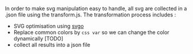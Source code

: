 In order to make svg manipulation easy to handle, all svg are collected in a .json file using the transform.js. The transformation process includes :
- SVG optimisation using [svgo](https://raw.githubusercontent.com/svg/svgo)
- Replace common colors by `css var` so we can change the color dynamically [TODO]
- collect all results into a json file   
